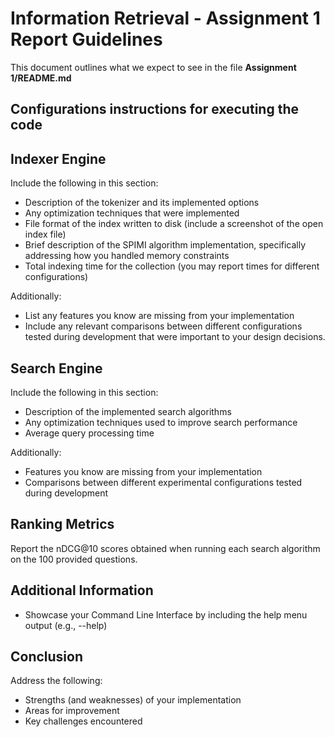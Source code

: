 
# Information Retrieval - Assignment 1 Report Guidelines

This document outlines what we expect to see in the file **Assignment 1/README.md**

## Configurations instructions for executing the code

## Indexer Engine

Include the following in this section:

- Description of the tokenizer and its implemented options
- Any optimization techniques that were implemented
- File format of the index written to disk (include a screenshot of the open index file)
- Brief description of the SPIMI algorithm implementation, specifically addressing how you handled memory constraints
- Total indexing time for the collection (you may report times for different configurations)

Additionally:
- List any features you know are missing from your implementation
- Include any relevant comparisons between different configurations tested during development that were important to your design decisions. 

## Search Engine

Include the following in this section:

- Description of the implemented search algorithms
- Any optimization techniques used to improve search performance
- Average query processing time

Additionally:
- Features you know are missing from your implementation
- Comparisons between different experimental configurations tested during development

## Ranking Metrics 

Report the nDCG@10 scores obtained when running each search algorithm on the 100 provided questions.

## Additional Information

- Showcase your Command Line Interface by including the help menu output (e.g., --help)

## Conclusion

Address the following:
- Strengths (and weaknesses) of your implementation
- Areas for improvement
- Key challenges encountered

